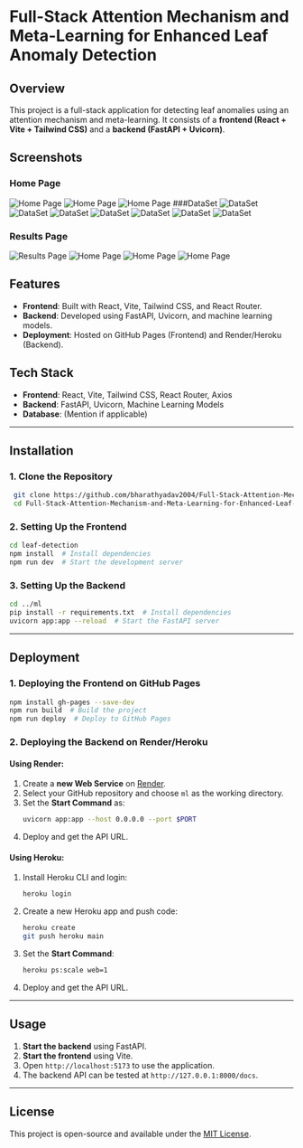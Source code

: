 # Full-Stack Attention Mechanism and Meta-Learning for Enhanced Leaf Anomaly Detection

## Overview
This project is a full-stack application for detecting leaf anomalies using an attention mechanism and meta-learning. It consists of a **frontend (React + Vite + Tailwind CSS)** and a **backend (FastAPI + Uvicorn)**.

## Screenshots

### Home Page
![Home Page](assets/images/home.png)
![Home Page](assets/images/about.png)
![Home Page](assets/images/interface.png)
###DataSet
![DataSet](assets/images/data2.jpg)
![DataSet](assets/images/data3.jpg)
![DataSet](assets/images/data1.jpg)
![DataSet](assets/images/data4.jpg)
![DataSet](assets/images/data5.jpg)
![DataSet](assets/images/data6.jpg)
![DataSet](assets/images/data7.jpg)

### Results Page
![Results Page](assets/images/pic1.png)
![Home Page](assets/images/result1.png)
![Home Page](assets/images/pic2.png)
![Home Page](assets/images/result2.png)


## Features
- **Frontend**: Built with React, Vite, Tailwind CSS, and React Router.
- **Backend**: Developed using FastAPI, Uvicorn, and machine learning models.
- **Deployment**: Hosted on GitHub Pages (Frontend) and Render/Heroku (Backend).

## Tech Stack
- **Frontend**: React, Vite, Tailwind CSS, React Router, Axios
- **Backend**: FastAPI, Uvicorn, Machine Learning Models
- **Database**: (Mention if applicable)

---

## Installation

### 1. Clone the Repository
```bash
 git clone https://github.com/bharathyadav2004/Full-Stack-Attention-Mechanism-and-Meta-Learning-for-Enhanced-Leaf-Anomaly-Detection.git
 cd Full-Stack-Attention-Mechanism-and-Meta-Learning-for-Enhanced-Leaf-Anomaly-Detection
```

### 2. Setting Up the Frontend
```bash
cd leaf-detection
npm install  # Install dependencies
npm run dev  # Start the development server
```

### 3. Setting Up the Backend
```bash
cd ../ml
pip install -r requirements.txt  # Install dependencies
uvicorn app:app --reload  # Start the FastAPI server
```

---

## Deployment

### 1. Deploying the Frontend on GitHub Pages
```bash
npm install gh-pages --save-dev
npm run build  # Build the project
npm run deploy  # Deploy to GitHub Pages
```

### 2. Deploying the Backend on Render/Heroku
#### Using Render:
1. Create a **new Web Service** on [Render](https://render.com/).
2. Select your GitHub repository and choose `ml` as the working directory.
3. Set the **Start Command** as:
   ```bash
   uvicorn app:app --host 0.0.0.0 --port $PORT
   ```
4. Deploy and get the API URL.

#### Using Heroku:
1. Install Heroku CLI and login:
   ```bash
   heroku login
   ```
2. Create a new Heroku app and push code:
   ```bash
   heroku create
   git push heroku main
   ```
3. Set the **Start Command**:
   ```bash
   heroku ps:scale web=1
   ```
4. Deploy and get the API URL.

---

## Usage
1. **Start the backend** using FastAPI.
2. **Start the frontend** using Vite.
3. Open `http://localhost:5173` to use the application.
4. The backend API can be tested at `http://127.0.0.1:8000/docs`.

---

## License
This project is open-source and available under the [MIT License](LICENSE).
